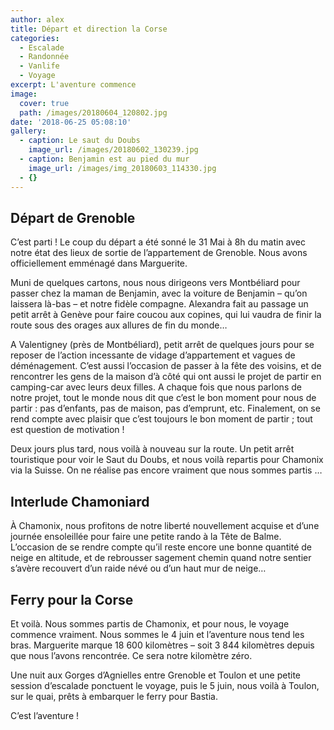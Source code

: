 ```yaml
---
author: alex
title: Départ et direction la Corse
categories:
  - Escalade
  - Randonnée
  - Vanlife
  - Voyage
excerpt: L'aventure commence
image:
  cover: true
  path: /images/20180604_120802.jpg
date: '2018-06-25 05:08:10'
gallery:
  - caption: Le saut du Doubs
    image_url: /images/20180602_130239.jpg
  - caption: Benjamin est au pied du mur
    image_url: /images/img_20180603_114330.jpg
  - {}
---
```

## Départ de Grenoble

C’est parti ! Le coup du départ a été sonné le 31 Mai à 8h du matin avec notre état des lieux de sortie de l’appartement de Grenoble. Nous avons officiellement emménagé dans Marguerite.

Muni de quelques cartons, nous nous dirigeons vers Montbéliard pour passer chez la maman de Benjamin, avec la voiture de Benjamin – qu’on laissera là-bas – et notre fidèle compagne. Alexandra fait au passage un petit arrêt à Genève pour faire coucou aux copines, qui lui vaudra de finir la route sous des orages aux allures de fin du monde… 

A Valentigney (près de Montbéliard), petit arrêt de quelques jours pour se reposer de l’action incessante de vidage d’appartement et vagues de déménagement. C’est aussi l’occasion de passer à la fête des voisins, et de rencontrer les gens de la maison d’à côté qui ont aussi le projet de partir en camping-car avec leurs deux filles. A chaque fois que nous parlons de notre projet, tout le monde nous dit que c’est le bon moment pour nous de partir : pas d’enfants, pas de maison, pas d’emprunt, etc. Finalement, on se rend compte avec plaisir que c’est toujours le bon moment de partir ; tout est question de motivation !

Deux jours plus tard, nous voilà à nouveau sur la route. Un petit arrêt touristique pour voir le Saut du Doubs, et nous voilà repartis pour Chamonix via la Suisse. On ne réalise pas encore vraiment que nous sommes partis …

## Interlude Chamoniard

À Chamonix, nous profitons de notre liberté nouvellement acquise et d’une journée ensoleillée pour faire une petite rando à la Tête de Balme. L’occasion de se rendre compte qu’il reste encore une bonne quantité de neige en altitude, et de rebrousser sagement chemin quand notre sentier s’avère recouvert d’un raide névé ou d’un haut mur de neige…

## Ferry pour la Corse

Et voilà. Nous sommes partis de Chamonix, et pour nous, le voyage commence vraiment. Nous sommes le 4 juin et l’aventure nous tend les bras. Marguerite marque 18 600 kilomètres – soit 3 844 kilomètres depuis que nous l’avons rencontrée. Ce sera notre kilomètre zéro. 

Une nuit aux Gorges d’Agnielles entre Grenoble et Toulon et une petite session d’escalade ponctuent le voyage, puis le 5 juin, nous voilà à Toulon, sur le quai, prêts à embarquer le ferry pour Bastia. 

C’est l’aventure !
